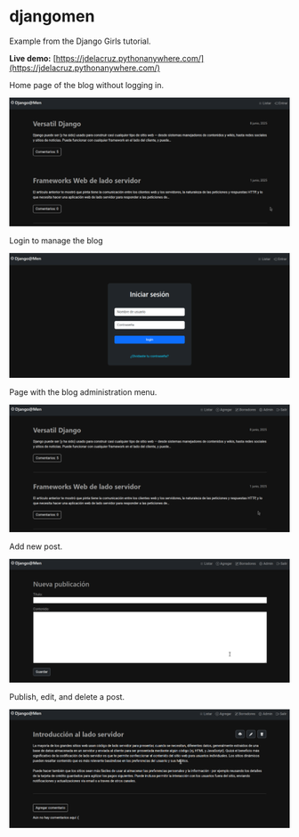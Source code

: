 # djangomen
Example from the Django Girls tutorial.

**Live demo:** [https://jdelacruz.pythonanywhere.com/](https://jdelacruz.pythonanywhere.com/)


Home page of the blog without logging in.

![alt text](image-1.png)

Login to manage the blog

![alt text](image-2.png)

Page with the blog administration menu.

![alt text](image-3.png)

Add new post.

![alt text](image-4.png)

Publish, edit, and delete a post.

![alt text](image-5.png)
